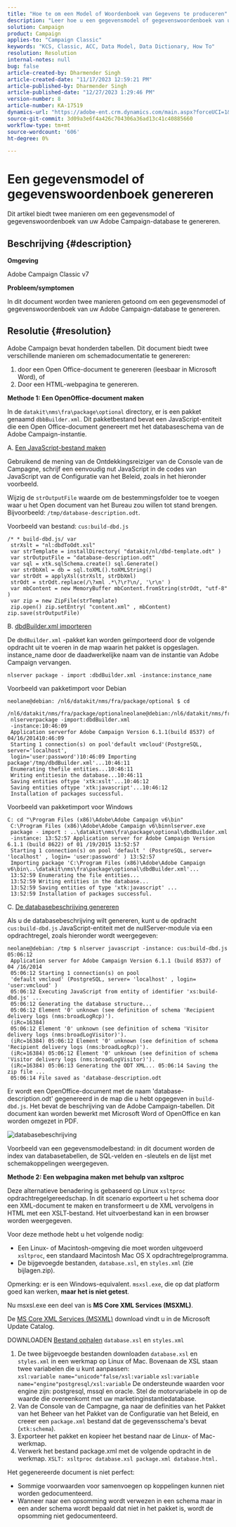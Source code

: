 ```yaml
---
title: "Hoe te om een Model of Woordenboek van Gegevens te produceren"
description: "Leer hoe u een gegevensmodel of gegevenswoordenboek van uw Adobe Campaign-database genereert."
solution: Campaign
product: Campaign
applies-to: "Campaign Classic"
keywords: "KCS, Classic, ACC, Data Model, Data Dictionary, How To"
resolution: Resolution
internal-notes: null
bug: false
article-created-by: Dharmender Singh
article-created-date: "11/17/2023 12:59:21 PM"
article-published-by: Dharmender Singh
article-published-date: "12/27/2023 1:29:46 PM"
version-number: 8
article-number: KA-17519
dynamics-url: "https://adobe-ent.crm.dynamics.com/main.aspx?forceUCI=1&pagetype=entityrecord&etn=knowledgearticle&id=9e036b1c-4985-ee11-8179-6045bd0063aa"
source-git-commit: 3d09a3e6f4a426c704306a36ad13c41c40885660
workflow-type: tm+mt
source-wordcount: '606'
ht-degree: 0%

---
```


# Een gegevensmodel of gegevenswoordenboek genereren


Dit artikel biedt twee manieren om een gegevensmodel of gegevenswoordenboek van uw Adobe Campaign-database te genereren.

## Beschrijving {#description}


<b>Omgeving</b>

Adobe Campaign Classic v7

<b>Probleem/symptomen</b>

In dit document worden twee manieren getoond om een gegevensmodel of gegevenswoordenboek van uw Adobe Campaign-database te genereren.


## Resolutie {#resolution}


Adobe Campaign bevat honderden tabellen. Dit document biedt twee verschillende manieren om schemadocumentatie te genereren:

1. door een Open Office-document te genereren (leesbaar in Microsoft Word), of
2. Door een HTML-webpagina te genereren.


<b>Methode 1: Een OpenOffice-document maken</b>

In de `datakit\nms\fra\package\optional` directory, er is een pakket genaamd `dbbBuilder.xml`. Dit pakketbestand bevat een JavaScript-entiteit die een Open Office-document genereert met het databaseschema van de Adobe Campaign-instantie.

A. <u>Een JavaScript-bestand maken</u>

Gebruikend de mening van de Ontdekkingsreiziger van de Console van de Campagne, schrijf een eenvoudig nut JavaScript in de codes van JavaScript van de Configuratie van het Beleid, zoals in het hieronder voorbeeld.

Wijzig de `strOutputFile` waarde om de bestemmingsfolder toe te voegen waar u het Open document van het Bureau zou willen tot stand brengen. Bijvoorbeeld: `/tmp/database-description.odt`.

Voorbeeld van bestand: `cus:build-dbd.js`


```
/* * build-dbd.js/ var
 strXslt = "nl:dbdToOdt.xsl"
 var strTemplate = installDirectory( "datakit/nl/dbd-template.odt" )
 var strOutputFile = "database-description.odt"
 var sql = xtk.sqlSchema.create() sql.Generate()
 var strDbXml = db = sql.toXML().toXMLString()
 var strOdt = applyXsl(strXslt, strDbXml)
 strOdt = strOdt.replace(/\?xml .*\?\r?\n/, '\r\n' )
 var mbContent = new MemoryBuffer mbContent.fromString(strOdt, "utf-8" )
 var zip = new ZipFile(strTemplate)
 zip.open() zip.setEntry( "content.xml" , mbContent) zip.save(strOutputFile)
```


B. <u>dbdBuilder.xml importeren</u>

De `dbdBuilder.xml` -pakket kan worden geïmporteerd door de volgende opdracht uit te voeren in de map waarin het pakket is opgeslagen. instance_name door de daadwerkelijke naam van de instantie van Adobe Campaign vervangen.

`nlserver package - import :dbdBuilder.xml -instance:instance_name`

Voorbeeld van pakketimport voor Debian


```
neolane@debian: /nl6/datakit/nms/fra/package/optional $ cd
 /nl6/datakit/nms/fra/package/optionalneolane@debian:/nl6/datakit/nms/fra/package/optional$
 nlserverpackage -import:dbdBuilder.xml
 -instance:10:46:09
 Application serverfor Adobe Campaign Version 6.1.1(build 8537) of 04/16/201410:46:09
 Starting 1 connection(s) on pool'default vmcloud'(PostgreSQL, server='localhost',
 login='user:password')10:46:09 Importing package'/tmp/dbdBuilder.xml'...10:46:11
 Enumerating thefile entities...10:46:11
 Writing entitiesin the database...10:46:11
 Saving entities oftype 'xtk:xslt'...10:46:12
 Saving entities oftype 'xtk:javascript'...10:46:12
 Installation of packages successful.
```


Voorbeeld van pakketimport voor Windows


```
C: cd "\Program Files (x86)\Adobe\Adobe Campaign v6\bin"
 C:\Program Files (x86)\Adobe\Adobe Campaign v6\binnlserver.exe
 package - import : ..\datakit\nms\fra\package\optional\dbdBuilder.xml
 -instance: 13:52:57 Application server for Adobe Campaign Version 6.1.1 (build 8622) of 01 /19/2015 13:52:57
 Starting 1 connection(s) on pool 'default ' (PostgreSQL, server= 'localhost' , login= 'user:password' ) 13:52:57
 Importing package 'C:\Program Files (x86)\Adobe\Adobe Campaign v6\bin\..\datakit\nms\fra\package\optional\dbdBuilder.xml'...
 13:52:59 Enumerating the file entities...
 13:52:59 Writing entities in the database...
 13:52:59 Saving entities of type 'xtk:javascript' ...
 13:52:59 Installation of packages successful.
```


C. <u>De databasebeschrijving genereren</u>

Als u de databasebeschrijving wilt genereren, kunt u de opdracht `cus:build-dbd.js` JavaScript-entiteit met de nullServer-module via een opdrachtregel, zoals hieronder wordt weergegeven:


```
neolane@debian: /tmp $ nlserver javascript -instance: cus:build-dbd.js 05:06:12
 Application server for Adobe Campaign Version 6.1.1 (build 8537) of 04 /16/2014
 05:06:12 Starting 1 connection(s) on pool
 'default vmcloud' (PostgreSQL, server= 'localhost' , login= 'user:vmcloud' )
 05:06:12 Executing JavaScript from entity of identifier 'xs:build-dbd.js' ...
 05:06:12 Generating the database structure...
 05:06:12 Element '0' unknown (see definition of schema 'Recipient delivery logs (nms:broadLogRcp)').
 (iRc=16384)
 05:06:12 Element '0' unknown (see definition of schema 'Visitor delivery logs (nms:broadLogVisitor)').
 (iRc=16384) 05:06:12 Element '0' unknown (see definition of schema 'Recipient delivery logs (nms:broadLogRcp)').
 (iRc=16384) 05:06:12 Element '0' unknown (see definition of schema 'Visitor delivery logs (nms:broadLogVisitor)').
 (iRc=16384) 05:06:13 Generating the ODT XML... 05:06:14 Saving the zip file ...
 05:06:14 File saved as 'database-description.odt
```


Er wordt een OpenOffice-document met de naam &#39;database-description.odt&#39; gegenereerd in de map die u hebt opgegeven in `build-dbd.js`. Het bevat de beschrijving van de Adobe Campaign-tabellen. Dit document kan worden bewerkt met Microsoft Word of OpenOffice en kan worden omgezet in PDF.

![databasebeschrijving](https://helpx.adobe.com/content/dam/help/en/campaign/kb/generate-data-model/jcr%3acontent/main-pars/image/database-description.gif "databasebeschrijving")

Voorbeeld van een gegevensmodelbestand: in dit document worden de index van databasetabellen, de SQL-velden en -sleutels en de lijst met schemakoppelingen weergegeven.

<b>Methode 2: Een webpagina maken met behulp van xsltproc</b>

Deze alternatieve benadering is gebaseerd op Linux `xsltproc` opdrachtregelgereedschap. In dit scenario exporteert u het schema door een XML-document te maken en transformeert u de XML vervolgens in HTML met een XSLT-bestand. Het uitvoerbestand kan in een browser worden weergegeven.

Voor deze methode hebt u het volgende nodig:

- Een Linux- of Macintosh-omgeving die moet worden uitgevoerd `xsltproc`, een standaard Macintosh Mac OS X opdrachtregelprogramma.
- De bijgevoegde bestanden, `database.xsl`, en `styles.xml` (zie bijlagen.zip).


Opmerking: er is een Windows-equivalent. `msxsl.exe`, die op dat platform goed kan werken, <b>maar het is niet getest</b>.

Nu msxsl.exe een deel van is <b>MS Core XML Services (MSXML)</b>.

De [MS Core XML Services (MSXML)](https://www.catalog.update.microsoft.com/Search.aspx?q=Microsoft%20Core%20XML%20Services%20%28MSXML%29%204.0) download vindt u in de Microsoft Update Catalog.

DOWNLOADEN
[Bestand ophalen](https://helpx.adobe.com/content/dam/help/en/campaign/kb/generate-data-model/jcr:content/main-pars/download_123504941/attachments.zip "attachments.zip")
`database.xsl` en `styles.xml`

1. De twee bijgevoegde bestanden downloaden `database.xsl` en `styles.xml` in een werkmap op Linux of Mac. Bovenaan de XSL staan twee variabelen die u kunt aanpassen:<br>    `xsl:variable name="unicode"false/xsl:variable`
   `xsl:variable name="engine"postgresql/xsl:variable`
De ondersteunde waarden voor engine zijn: postgresql, mssql en oracle. Stel de motorvariabele in op de waarde die overeenkomt met uw marketinginstantiedatabase.
2. Van de Console van de Campagne, ga naar de definities van het Pakket van het Beheer van het Pakket van de Configuratie van het Beleid, en creeer een `package.xml` bestand dat de gegevensschema&#39;s bevat (`xtk:schema`).
3. Exporteer het pakket en kopieer het bestand naar de Linux- of Mac-werkmap.
4. Verwerk het bestand package.xml met de volgende opdracht in de werkmap. `XSLT: xsltproc database.xsl package.xml database.html.`


Het gegenereerde document is niet perfect:

- Sommige voorwaarden voor samenvoegen op koppelingen kunnen niet worden gedocumenteerd.
- Wanneer naar een opsomming wordt verwezen in een schema maar in een ander schema wordt bepaald dat niet in het pakket is, wordt de opsomming niet gedocumenteerd.

